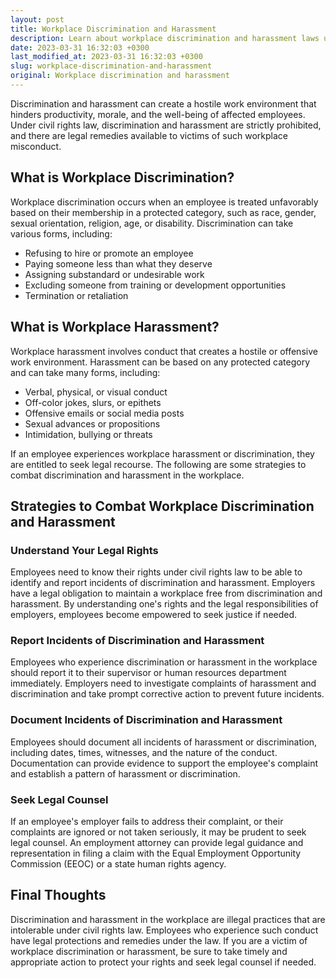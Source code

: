 ```yaml
---
layout: post
title: Workplace Discrimination and Harassment
description: Learn about workplace discrimination and harassment laws under civil rights law and how strategies to combat it.
date: 2023-03-31 16:32:03 +0300
last_modified_at: 2023-03-31 16:32:03 +0300
slug: workplace-discrimination-and-harassment
original: Workplace discrimination and harassment
---
```

Discrimination and harassment can create a hostile work environment that hinders productivity, morale, and the well-being of affected employees. Under civil rights law, discrimination and harassment are strictly prohibited, and there are legal remedies available to victims of such workplace misconduct.

## What is Workplace Discrimination?

Workplace discrimination occurs when an employee is treated unfavorably based on their membership in a protected category, such as race, gender, sexual orientation, religion, age, or disability. Discrimination can take various forms, including:

- Refusing to hire or promote an employee
- Paying someone less than what they deserve
- Assigning substandard or undesirable work
- Excluding someone from training or development opportunities
- Termination or retaliation

## What is Workplace Harassment?

Workplace harassment involves conduct that creates a hostile or offensive work environment. Harassment can be based on any protected category and can take many forms, including:

- Verbal, physical, or visual conduct
- Off-color jokes, slurs, or epithets
- Offensive emails or social media posts
- Sexual advances or propositions
- Intimidation, bullying or threats

If an employee experiences workplace harassment or discrimination, they are entitled to seek legal recourse. The following are some strategies to combat discrimination and harassment in the workplace.

## Strategies to Combat Workplace Discrimination and Harassment

### Understand Your Legal Rights

Employees need to know their rights under civil rights law to be able to identify and report incidents of discrimination and harassment. Employers have a legal obligation to maintain a workplace free from discrimination and harassment. By understanding one's rights and the legal responsibilities of employers, employees become empowered to seek justice if needed.

### Report Incidents of Discrimination and Harassment

Employees who experience discrimination or harassment in the workplace should report it to their supervisor or human resources department immediately. Employers need to investigate complaints of harassment and discrimination and take prompt corrective action to prevent future incidents.

### Document Incidents of Discrimination and Harassment

Employees should document all incidents of harassment or discrimination, including dates, times, witnesses, and the nature of the conduct. Documentation can provide evidence to support the employee's complaint and establish a pattern of harassment or discrimination.

### Seek Legal Counsel

If an employee's employer fails to address their complaint, or their complaints are ignored or not taken seriously, it may be prudent to seek legal counsel. An employment attorney can provide legal guidance and representation in filing a claim with the Equal Employment Opportunity Commission (EEOC) or a state human rights agency.

## Final Thoughts

Discrimination and harassment in the workplace are illegal practices that are intolerable under civil rights law. Employees who experience such conduct have legal protections and remedies under the law. If you are a victim of workplace discrimination or harassment, be sure to take timely and appropriate action to protect your rights and seek legal counsel if needed.